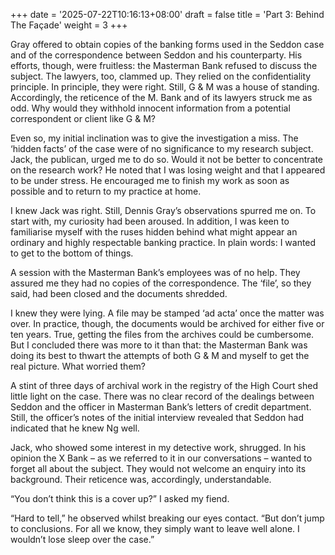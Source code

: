 +++
date = '2025-07-22T10:16:13+08:00'
draft = false
title = 'Part 3: Behind The Façade'
weight = 3
+++

Gray offered to obtain copies of the banking forms used in the Seddon case and of the correspondence between Seddon and his counterparty. His efforts, though, were fruitless:  the Masterman Bank refused to discuss the subject. The lawyers, too, clammed up. They relied on the confidentiality principle. In principle, they were right. Still, G & M was a house of standing. Accordingly, the reticence of the M. Bank and of its lawyers struck me as odd. Why would they withhold innocent information from a potential correspondent or client like G & M?  

Even so, my initial inclination was to give the investigation a miss. The ‘hidden facts’ of the case were of no significance to my research subject. Jack, the publican, urged me to do so. Would it not be better to concentrate on the research work? He noted that I was losing weight and that I appeared to be under stress. He encouraged me to  finish my work as soon as possible and to return to my practice at home.

I knew Jack was right. Still, Dennis Gray’s observations spurred me on. To start with, my curiosity had been aroused. In addition, I was keen to familiarise myself with the ruses hidden behind what might appear an ordinary and highly respectable banking practice. In plain words: I wanted to get to the bottom of things.

A session with the Masterman  Bank’s employees was of no help. They assured me they had no copies of the correspondence. The ‘file’, so they said, had been closed and the documents shredded.

I knew they were lying. A file may be stamped ‘ad acta’ once the matter was over. In practice, though, the documents would be archived for either five or ten years. True, getting the files from the archives could be cumbersome. But I concluded there was more to it than that: the Masterman Bank was doing its best to thwart the attempts of both G & M and myself to get the real picture. What worried them?

A stint of three days of archival work in the registry of the High Court shed little light on the case. There was no clear record of the dealings between Seddon and the officer in  Masterman Bank’s letters of credit department. Still, the officer’s notes of the initial interview revealed that Seddon had indicated that he knew Ng well.

Jack, who showed some interest in my detective work,  shrugged. In his opinion the X Bank – as we referred to it in our conversations – wanted to forget all about the subject. They would not welcome an enquiry into its background. Their reticence was, accordingly, understandable.

“You don’t think this is a cover up?” I asked my fiend.

“Hard to tell,” he observed whilst breaking our eyes contact. “But don’t jump to conclusions. For all we know, they simply want to leave well alone. I wouldn’t lose sleep over the case.”
